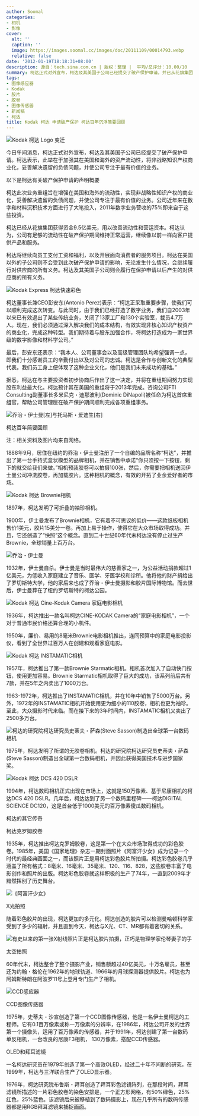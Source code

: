 ```yaml
---
author: Soomal
categories:
- 相机
- 影像
cover:
  alt: ''
  caption: ''
  image: https://images.soomal.cc/images/doc/20111109/00014793.webp
  relative: false
date: '2012-01-19T18:18:31+08:00'
description: 源自：tech.sina.com.cn | 版权：整理 |  平均/总评分：10.00/10
summary: 柯达正式对外宣布，柯达及其美国子公司已经提交了破产保护申请，并已从花旗集团获得破产保护企业9.5亿美元贷款额度，贷款期限为18个月。柯达表示，此举在于加强其在美国和海外的资产流动性，将非战略知识产权商业化，妥善解决遗留的负债问题，并使公司专注于最有价值的业务。柯达预计其在美国的重组将于2013年完成。
tags:
- 图像感应器
- Kodak
- 胶片
- 胶卷
- 图像传感器
- 新闻稿
- 柯达
title: Kodak 柯达 申请破产保护 柯达百年沉浮简要回顾
---
```


![Kodak 柯达 Logo 变迁](https://images.soomal.cc/images/doc/20111109/00014790.webp)



今日午间消息，柯达正式对外宣布，柯达及其美国子公司已经提交了破产保护申请。柯达表示，此举在于加强其在美国和海外的资产流动性，将非战略知识产权商业化，妥善解决遗留的负债问题，并使公司专注于最有价值的业务。



以下是柯达有关破产保护申请的声明概要



柯达此次业务重组旨在增强在美国和海外的流动性，实现非战略性知识产权的商业化，妥善解决遗留的负债问题，并使公司专注于最有价值的业务。公司近年来在数字和材料沉积技术方面进行了大笔投入，2011年数字业务营收的75%即来自于这些投资。



柯达已经从花旗集团获得资金9.5亿美元，用以改善流动性和营运资本。柯达认为，公司有足够的流动性在破产保护期间维持正常运营，继续像以前一样向客户提供产品和服务。



柯达将继续向员工支付工资和福利，以及开展面向消费者的服务项目。柯达在美国以外的子公司则不会受到此次破产保护申请的影响，无论发生什么情况，会继续履行对供应商的所有义务。柯达及其美国子公司则会履行在保护申请以后产生的对供应商的所有义务。



![Kodak Express 柯达快速彩色](https://images.soomal.cc/images/doc/20111109/00014791.webp)



柯达董事长兼CEO彭安东(Antonio Perez)表示：“柯达正采取重要步骤，使我们可以顺利完成这次转变。与此同时，由于我们已经打造了数字业务，我们自2003年以来已有效退出了某些传统业务，关闭了13家工厂和130个实验室，裁员4.7万人。现在，我们必须通过深入解决我们的成本结构，有效实现非核心知识产权资产的商业化，完成这种转型。我们期待着与股东加强合作，将柯达打造成为一家世界级的数字影像和材料学公司。”



最后，彭安东还表示：“我本人、公司董事会以及高级管理团队均希望强调一点，即我们十分感谢员工的辛勤付出以及对公司的忠诚。柯达是合作与创新文化的典型代表。我们员工身上便体现了这种企业文化，他们是我们未来成功的基础。”



据悉，柯达在与主要投资者初步协商后作出了这一决定，并将在重组期间努力实现股东利益最大化。柯达预计其在美国的重组将于2013年完成。咨询公司FTI Consulting副董事长多米尼克・迪那波利(Dominic DiNapoli)被任命为柯达首席重组官，帮助公司管理层在破产保护期间顺利完成各项重组事务。



![乔治・伊士曼[左]与托马斯・爱迪生[右]](https://images.soomal.cc/images/doc/20120119/00016277.webp)



柯达百年简要回顾



注：相关资料及图片均来自网络。



1888年9月，居住在纽约的乔治・伊士曼注册了一个自编的品牌名称“柯达”，并推出了第一台手持式盒状模型的品牌相机，并在销售中承诺“你只须按一下按钮，剩下的就交给我们来做。”相机预装胶卷可以拍摄100张，然后，你需要把相机送回伊士曼公司冲洗胶卷，再加载胶片。这种相机的概念，有效的开拓了业余爱好者的市场。



![Kodak 柯达 Brownie相机](https://images.soomal.cc/images/doc/20120119/00016279.webp)



1897年，柯达发明了可折叠的袖珍相机。



1900年，伊士曼发布了Brownie相机，它有着不可思议的低价――这款纸板相机售价1美元，胶片15美分一卷。再加上易于操作，使得它在大众市场取得成功。并且，它还创造了“快照”这个概念。直到二十世纪60年代末柯达没有停止过生产Brownie，全球销量上百万台。



![乔治・伊士曼](https://images.soomal.cc/images/doc/20120119/00016278.webp)



1932年，伊士曼自杀。伊士曼是当时最伟大的慈善家之一，为公益活动捐款超过1亿美元，为低收入家庭建立了音乐、医学、牙医学校和诊所。他将他的财产捐给出了罗切斯特大学，他的家后来也成了乔治・伊士曼摄影和胶片国际博物馆。而去世后，伊士曼葬在了纽约罗切斯特的柯达公园。



![Kodak 柯达 Cine-Kodak Camera 家庭电影相机](https://images.soomal.cc/images/doc/20120119/00016280.webp)



1936年，柯达推出一款名叫柯达CINE-KODAK Camera的“家庭电影相机”，一个对于普通市民价格还算合理的小机件。



1950年，廉价、易用的8毫米Brownie电影相机推出，连同预算中的家庭电影投影仪，看到了全世界过百万人在创建和观看家庭电影。



![Kodak 柯达 INSTAMATIC相机](https://images.soomal.cc/images/doc/20120119/00016281.webp)



1957年，柯达推出了第一款Brownie Starmatic相机。相机首次加入了自动快门按钮，使用更加容易。Brownie Starmatic相机取得了巨大的成功，该系列前后共有7款，并在5年之内卖出了1000万台。



1963-1972年，柯达推出了INSTAMATIC相机，并在10年中销售了5000万台。另外，1972年的INSTAMATIC相机开始使用更为细小的110胶卷，相机也更为袖珍。至此，大众摄影时代来临。而在接下来的3年时间内，INSTAMATIC相机又卖出了2500多万台。



![柯达的研究院柯达研究员史蒂夫・萨森(Steve Sasson)制造出全球第一台数码相机](https://images.soomal.cc/images/doc/20120119/00016282.webp)



1975年，柯达发明了所谓的无胶卷相机。柯达的研究院柯达研究员史蒂夫・萨森(Steve Sasson)制造出全球第一台数码相机，并因此获得美国技术与进步国家奖。



![Kodak 柯达 DCS 420 DSLR](https://images.soomal.cc/images/doc/20120119/00016283.webp)



1994年，柯达数码相机正式出现在市场上，这就是150万像素、基于尼康相机的柯达DCS 420 DSLR。几年后，柯达达到了另一个数码里程碑――柯达DIGITAL SCIENCE DC120，这是首台低于1000美元的百万像素傻瓜数码相机。



柯达的其它传奇



柯达克罗姆胶卷



1935年，柯达推出柯达克罗姆胶卷，这是第一个在大众市场取得成功的彩色胶卷。1985年，美国《国家地理》杂志一期封面照片《阿富汗少女》成为记录一个时代的最经典画面之一，而该照片正是用柯达彩色胶片所拍摄。柯达彩色胶卷几乎涵盖了所有格式：8毫米、16毫米、35毫米、120、116、828，这些胶卷丰富了电影创作和照片的出版。柯达彩色胶卷就这样积极的生产了74年，一直到2009年才黯然挥别了历史舞台。



![《阿富汗少女》](https://images.soomal.cc/images/doc/20120119/00016284.webp)



X光拍照



随着彩色胶片的出现，柯达更加的多元化。柯达创造的胶片可以检测曼哈顿科学家受到了多少的辐射，并且直到今天，柯达与X光、CT、MR都有着密切的关系。



![有史以来的第一张X射线照片正是柯达胶片拍摄，正巧是物理学家伦琴妻子的手](https://images.soomal.cc/images/doc/20120119/00016285.webp)



太空拍照



60年代末，柯达整合了整个摄影产业，销售额超过40亿美元，十万名雇员，甚至还为约翰・格伦在1962年的地球轨道、1966年的月球探测器提供胶片。柯达也为阿姆斯特朗在阿波罗11号上登月专门生产了相机。



![CCD感应器](https://images.soomal.cc/images/doc/20111007/00013962.webp)



CCD图像传感器



1975年，史蒂夫・沙宣创造了第一个CCD图像传感器，他是一名伊士曼柯达的工程师。它有0.1百万像素或称一万像素的分辨率，在1986年，柯达公司开发的世界第一个摄像头，运用了百万像素的传感器，并于1991年，柯达创建了第一台数码单反相机，一台改良的尼康F3相机， 130万像素，搭配CCD传感器。



OLED和拜耳滤镜



一名柯达研究员在1979年创造了第一个高效OLED，经过二十年不间断的研究，在1999年，柯达与三洋联合生产了OLED显示器。



1976年，柯达研究院布鲁斯・拜耳创造了拜耳彩色滤镜阵列，在那段时间，拜耳滤镜所描述的一片彩色胶卷的染色安排是，一个正方形网格，有50%绿色，25%红色，25%蓝色。该滤镜后来被移植到了数码摄影上，现在几乎所有的数码传感器都是用RGB拜耳滤镜来捕捉画面。